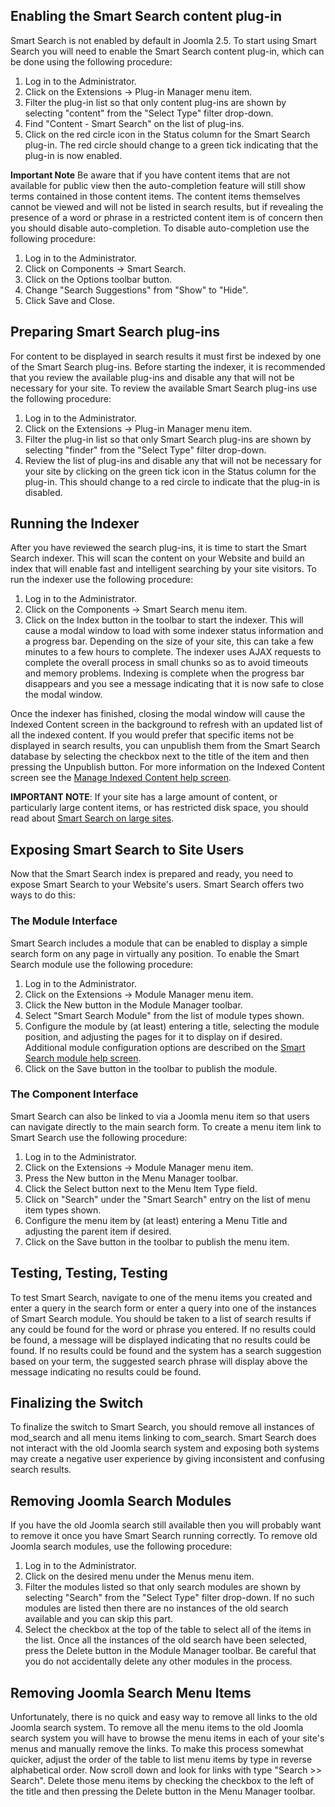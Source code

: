 <!-- Filename: Smart_Search_quickstart_guide / Display title: Smart Search quickstart guide -->

## Enabling the Smart Search content plug-in

Smart Search is not enabled by default in Joomla 2.5. To start using
Smart Search you will need to enable the Smart Search content plug-in,
which can be done using the following procedure:

1.  Log in to the Administrator.
2.  Click on the Extensions → Plug-in Manager menu item.
3.  Filter the plug-in list so that only content plug-ins are shown by
    selecting "content" from the "Select Type" filter drop-down.
4.  Find "Content - Smart Search" on the list of plug-ins.
5.  Click on the red circle icon in the Status column for the Smart
    Search plug-in. The red circle should change to a green tick
    indicating that the plug-in is now enabled.

**Important Note** Be aware that if you have content items that are not
available for public view then the auto-completion feature will still
show terms contained in those content items. The content items
themselves cannot be viewed and will not be listed in search results,
but if revealing the presence of a word or phrase in a restricted
content item is of concern then you should disable auto-completion. To
disable auto-completion use the following procedure:

1.  Log in to the Administrator.
2.  Click on Components → Smart Search.
3.  Click on the Options toolbar button.
4.  Change "Search Suggestions" from "Show" to "Hide".
5.  Click Save and Close.

## Preparing Smart Search plug-ins

For content to be displayed in search results it must first be indexed
by one of the Smart Search plug-ins. Before starting the indexer, it is
recommended that you review the available plug-ins and disable any that
will not be necessary for your site. To review the available Smart
Search plug-ins use the following procedure:

1.  Log in to the Administrator.
2.  Click on the Extensions → Plug-in Manager menu item.
3.  Filter the plug-in list so that only Smart Search plug-ins are shown
    by selecting "finder" from the "Select Type" filter drop-down.
4.  Review the list of plug-ins and disable any that will not be
    necessary for your site by clicking on the green tick icon in the
    Status column for the plug-in. This should change to a red circle to
    indicate that the plug-in is disabled.

## Running the Indexer

After you have reviewed the search plug-ins, it is time to start the
Smart Search indexer. This will scan the content on your Website and
build an index that will enable fast and intelligent searching by your
site visitors. To run the indexer use the following procedure:

1.  Log in to the Administrator.
2.  Click on the Components → Smart Search menu item.
3.  Click on the Index button in the toolbar to start the indexer. This
    will cause a modal window to load with some indexer status
    information and a progress bar. Depending on the size of your site,
    this can take a few minutes to a few hours to complete. The indexer
    uses AJAX requests to complete the overall process in small chunks
    so as to avoid timeouts and memory problems. Indexing is complete
    when the progress bar disappears and you see a message indicating
    that it is now safe to close the modal window.

Once the indexer has finished, closing the modal window will cause the
Indexed Content screen in the background to refresh with an updated list
of all the indexed content. If you would prefer that specific items not
be displayed in search results, you can unpublish them from the Smart
Search database by selecting the checkbox next to the title of the item
and then pressing the Unpublish button. For more information on the
Indexed Content screen see the [Manage Indexed Content help
screen](https://docs.joomla.org/Help25:Components_Finder_Manage_Indexed_Content "Help25:Components Finder Manage Indexed Content").

**IMPORTANT NOTE**: If your site has a large amount of content, or
particularly large content items, or has restricted disk space, you
should read about [Smart Search on large
sites](https://docs.joomla.org/Smart_Search_on_large_sites "Smart Search on large sites").

## Exposing Smart Search to Site Users

Now that the Smart Search index is prepared and ready, you need to
expose Smart Search to your Website's users. Smart Search offers two
ways to do this:

### The Module Interface

Smart Search includes a module that can be enabled to display a simple
search form on any page in virtually any position. To enable the Smart
Search module use the following procedure:

1.  Log in to the Administrator.
2.  Click on the Extensions → Module Manager menu item.
3.  Click the New button in the Module Manager toolbar.
4.  Select "Smart Search Module" from the list of module types shown.
5.  Configure the module by (at least) entering a title, selecting the
    module position, and adjusting the pages for it to display on if
    desired. Additional module configuration options are described on
    the [Smart Search module help
    screen](https://docs.joomla.org/Help25:Extensions_Module_Manager_Smart_Search "Help25:Extensions Module Manager Smart Search").
6.  Click on the Save button in the toolbar to publish the module.

### The Component Interface

Smart Search can also be linked to via a Joomla menu item so that users
can navigate directly to the main search form. To create a menu item
link to Smart Search use the following procedure:

1.  Log in to the Administrator.
2.  Click on the Extensions → Module Manager menu item.
3.  Press the New button in the Menu Manager toolbar.
4.  Click the Select button next to the Menu Item Type field.
5.  Click on "Search" under the "Smart Search" entry on the list of menu
    item types shown.
6.  Configure the menu item by (at least) entering a Menu Title and
    adjusting the parent item if desired.
7.  Click on the Save button in the toolbar to publish the menu item.

## Testing, Testing, Testing

To test Smart Search, navigate to one of the menu items you created and
enter a query in the search form or enter a query into one of the
instances of Smart Search module. You should be taken to a list of
search results if any could be found for the word or phrase you entered.
If no results could be found, a message will be displayed indicating
that no results could be found. If no results could be found and the
system has a search suggestion based on your term, the suggested search
phrase will display above the message indicating no results could be
found.

## Finalizing the Switch

To finalize the switch to Smart Search, you should remove all instances
of mod_search and all menu items linking to com_search. Smart Search
does not interact with the old Joomla search system and exposing both
systems may create a negative user experience by giving inconsistent and
confusing search results.

## Removing Joomla Search Modules

If you have the old Joomla search still available then you will probably
want to remove it once you have Smart Search running correctly. To
remove old Joomla search modules, use the following procedure:

1.  Log in to the Administrator.
2.  Click on the desired menu under the Menus menu item.
3.  Filter the modules listed so that only search modules are shown by
    selecting "Search" from the "Select Type" filter drop-down. If no
    such modules are listed then there are no instances of the old
    search available and you can skip this part.
4.  Select the checkbox at the top of the table to select all of the
    items in the list. Once all the instances of the old search have
    been selected, press the Delete button in the Module Manager
    toolbar. Be careful that you do not accidentally delete any other
    modules in the process.

## Removing Joomla Search Menu Items

Unfortunately, there is no quick and easy way to remove all links to the
old Joomla search system. To remove all the menu items to the old Joomla
search system you will have to browse the menu items in each of your
site's menus and manually remove the links. To make this process
somewhat quicker, adjust the order of the table to list menu items by
type in reverse alphabetical order. Now scroll down and look for links
with type "Search \>\> Search". Delete those menu items by checking the
checkbox to the left of the title and then pressing the Delete button in
the Menu Manager toolbar.

